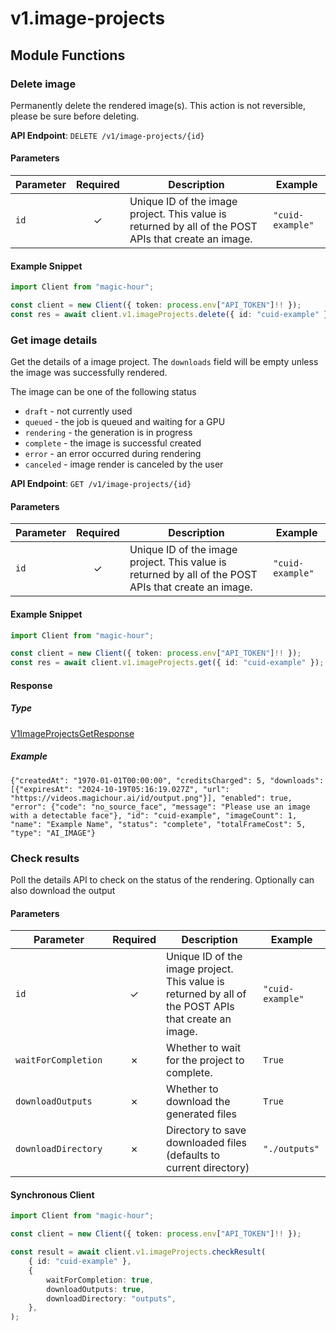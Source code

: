 # v1.image-projects

## Module Functions
### Delete image <a name="delete"></a>

Permanently delete the rendered image(s). This action is not reversible, please be sure before deleting.

**API Endpoint**: `DELETE /v1/image-projects/{id}`

#### Parameters

| Parameter | Required | Description | Example |
|-----------|:--------:|-------------|--------|
| `id` | ✓ | Unique ID of the image project. This value is returned by all of the POST APIs that create an image. | `"cuid-example"` |

#### Example Snippet

```typescript
import Client from "magic-hour";

const client = new Client({ token: process.env["API_TOKEN"]!! });
const res = await client.v1.imageProjects.delete({ id: "cuid-example" });

```

### Get image details <a name="get"></a>

Get the details of a image project. The `downloads` field will be empty unless the image was successfully rendered.

The image can be one of the following status
- `draft` - not currently used
- `queued` - the job is queued and waiting for a GPU
- `rendering` - the generation is in progress
- `complete` - the image is successful created
- `error` - an error occurred during rendering
- `canceled` - image render is canceled by the user


**API Endpoint**: `GET /v1/image-projects/{id}`

#### Parameters

| Parameter | Required | Description | Example |
|-----------|:--------:|-------------|--------|
| `id` | ✓ | Unique ID of the image project. This value is returned by all of the POST APIs that create an image. | `"cuid-example"` |

#### Example Snippet

```typescript
import Client from "magic-hour";

const client = new Client({ token: process.env["API_TOKEN"]!! });
const res = await client.v1.imageProjects.get({ id: "cuid-example" });

```

#### Response

##### Type
[V1ImageProjectsGetResponse](/src/types/v1-image-projects-get-response.ts)

##### Example
`{"createdAt": "1970-01-01T00:00:00", "creditsCharged": 5, "downloads": [{"expiresAt": "2024-10-19T05:16:19.027Z", "url": "https://videos.magichour.ai/id/output.png"}], "enabled": true, "error": {"code": "no_source_face", "message": "Please use an image with a detectable face"}, "id": "cuid-example", "imageCount": 1, "name": "Example Name", "status": "complete", "totalFrameCost": 5, "type": "AI_IMAGE"}`
<!-- CUSTOM DOCS START -->

### Check results <a name="check-result"></a>

Poll the details API to check on the status of the rendering. Optionally can also download the output

#### Parameters

| Parameter            | Required | Description                                                                                          | Example          |
| -------------------- | :------: | ---------------------------------------------------------------------------------------------------- | ---------------- |
| `id`                 |    ✓     | Unique ID of the image project. This value is returned by all of the POST APIs that create an image. | `"cuid-example"` |
| `waitForCompletion`  |    ✗     | Whether to wait for the project to complete.                                                         | `True`           |
| `downloadOutputs`    |    ✗     | Whether to download the generated files                                                              | `True`           |
| `downloadDirectory`  |    ✗     | Directory to save downloaded files (defaults to current directory)                                   | `"./outputs"`    |

#### Synchronous Client

```typescript
import Client from "magic-hour";

const client = new Client({ token: process.env["API_TOKEN"]!! });

const result = await client.v1.imageProjects.checkResult(
    { id: "cuid-example" },
    {
        waitForCompletion: true,
        downloadOutputs: true,
        downloadDirectory: "outputs",
    },
);
```

<!-- CUSTOM DOCS END -->

